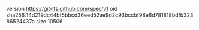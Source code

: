 version https://git-lfs.github.com/spec/v1
oid sha256:14d219dc44bf5bbcd36eed52ae9d2c93bccbf98e6d781818bdfb32386524437a
size 10506
